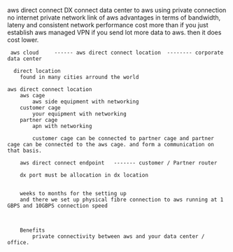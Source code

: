 aws direct connect DX
     connect data center to aws using private connection
     no internet
     private network link of aws
     advantages in terms of bandwidth, lateny and consistent network performance
     cost more than if you just establish aws managed VPN
     if you send lot more data to aws. then it does cost lower. 


     aws cloud     ------ aws direct connect location  -------- corporate data center

      direct location
        found in many cities arround the world

    aws direct connect location
        aws cage
            aws side equipment with networking
        customer cage
            your equipment with networking
        partner cage
            apn with networking

            customer cage can be connected to partner cage and partner cage can be connected to the aws cage. and form a communication on that basis. 

        aws direct connect endpoint   ------- customer / Partner router

        dx port must be allocation in dx location


        weeks to months for the setting up
        and there we set up physical fibre connection to aws running at 1 GBPS and 10GBPS connection speed



        Benefits
            private connectivity between aws and your data center / office.